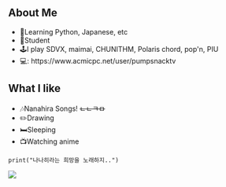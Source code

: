 ## About Me
<ul>
  <li>📖Learning Python, Japanese, etc</li>
  <li>‍🏫Student</li>
  <li>🕹️I play SDVX, maimai, CHUNITHM, Polaris chord, pop'n, PIU</li>
  <li>💻: https://www.acmicpc.net/user/pumpsnacktv</li>
</ul>


## What I like
<ul>
  <li>🎶Nanahira Songs! <del>ㄴㄴㅋㅁ</del> </li>
  <li>✏️Drawing</li>
  <li>🛏️Sleeping</li>
  <li>📺Watching anime</li>
</ul>

```
print("나나히라는 희망을 노래하지..")
```
<img src="http://mazassumnida.wtf/api/v2/generate_badge?boj=pumpsnacktv"/>
